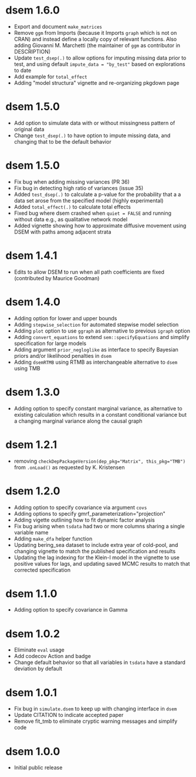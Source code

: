 # dsem 1.6.0

* Export and document `make_matrices`
* Remove `ggm` from Imports (because it Imports `graph` which is not on CRAN)
  and instead define a locally copy of relevant functions.  Also adding Giovanni M.
  Marchetti (the maintainer of `ggm` as contributor in DESCRIPTION)
* Update `test_dsep(.)` to allow options for imputing missing data prior to test,
  and using default `impute_data = "by_test"` based on explorations to date
* Add example for `total_effect`
* Adding "model structura" vignette and re-organizing pkgdown page

# dsem 1.5.0

* Add option to simulate data with or without missingness pattern of original data
* Change `test_dsep(.)` to have option to impute missing data, and changing that
  to be the default behavior

# dsem 1.5.0

* Fix bug when adding missing variances (PR 36)
* Fix bug in detecting high ratio of variances (issue 35)
* Added `test_dsep(.)` to calculate a p-value for the probability that a
  a data set arose from the specified model (highly experimental)
* Added `total_effect(.)` to calculate total effects
* Fixed bug where dsem crashed when `quiet = FALSE` and running without data
  e.g., as qualitative network model
* Added vignette showing how to approximate diffusive movement using DSEM with
  paths among adjacent strata

# dsem 1.4.1

* Edits to allow DSEM to run when all path coefficients are fixed 
  (contributed by Maurice Goodman)

# dsem 1.4.0

* Adding option for lower and upper bounds
* Adding `stepwise_selection` for automated stepwise model selection
* Adding `plot` option to use `ggraph` as alternative to previous `igraph`
  option
* Adding `convert_equations` to extend `sem::specifyEquations` and simplify
  specification for large models
* Adding argument `prior_negloglike` as interface to specify Bayesian priors
  and/or likelihood penalties in `dsem`
* Adding `dsemRTMB` using RTMB as interchangeable alternative to `dsem` using
  TMB

# dsem 1.3.0

* Adding option to specify constant marginal variance, as alternative to existing
  calculation which results in a constant conditional variance but a changing marginal 
  variance along the causal graph

# dsem 1.2.1

* removing `checkDepPackageVersion(dep_pkg="Matrix", this_pkg="TMB")` from `.onLoad()`
  as requested by K. Kristensen

# dsem 1.2.0

* Adding option to specify covariance via argument `covs`
* Adding options to specify gmrf_parameterization="projection"
* Adding vigette outlining how to fit dynamic factor analysis
* Fix bug arising when `tsdata` had two or more columns sharing a single variable name
* Adding `make_dfa` helper function
* Updating bering_sea dataset to include extra year of cold-pool, and changing vignette
  to match the published specification and results
* Updating the lag indexing for the Klein-I model in the vignette to use positive values
  for lags, and updating saved MCMC results to match that corrected specification

# dsem 1.1.0

* Adding option to specify covariance in Gamma

# dsem 1.0.2

* Eliminate `eval` usage
* Add codecov Action and badge
* Change default behavior so that all variables in `tsdata` have a standard
  deviation by default

# dsem 1.0.1

* Fix bug in `simulate.dsem` to keep up with changing interface in `dsem`
* Update CITATION to indicate accepted paper
* Remove fit_tmb to eliminate cryptic warning messages and simplify code

# dsem 1.0.0

* Initial public release
